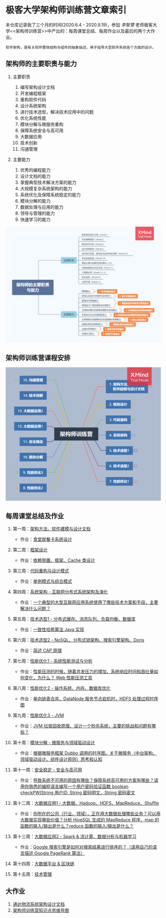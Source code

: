 # 极客大学架构师训练营文章索引

本仓库记录我了三个月的时间(2020.6.4 - 2020.9.19)，参加 *李智慧* 老师极客大学<<架构师训练营>>中产出的：每周课堂总结、每周作业以及最后的两个大作业。

`
软件架构，是有关软件整体结构与组件的抽象描述，用于指导大型软件系统各个方面的设计。
`

## 架构师的主要职责与能力

1. 主要职责

    1. 编写架构设计文档
    2. 开发编程框架
    3. 重构软件代码
    4. 设计系统架构
    5. 进行技术选型，解决技术应用中的问题
    6. 优化系统性能
    7. 模块分解与微服务重构
    8. 保障系统安全与高可用
    9. 大数据应用
    10. 技术创新
    11. 沟通管理

2. 主要能力

    1. 优秀的编程能力
    2. 设计文档的能力
    3. 掌握典型技术解决方案的能力
    4. 大规模复杂系统架构的能力
    5. 系统优化及保障系统稳定的能力
    6. 模块分解的能力
    7. 数据处理与应用的能力
    8. 领导与管理的能力
    9. 快速学习的能力

![主要职责&主要能力](Pictures/responsibilities-capabilities.png)

## 架构师训练营课程安排

![课程安排](Pictures/learning-plan.png)

## 每周课堂总结及作业

1. 第一周：[架构方法、软件建模与设计文档](https://xie.infoq.cn/article/70429a1f8f0b5bb11e12451d9)
    - 作业：[食堂就餐卡系统设计](https://xie.infoq.cn/article/2ca146c591ab0572c5bb3c474)

2. 第二周：[框架设计](https://xie.infoq.cn/article/bf7de21f6c51cbf743ade77e9)
    - 作业：[依赖倒置、框架、Cache 类设计](https://xie.infoq.cn/article/aa30761528d97d4fb47074c14)

3. 第三周：[代码重构与设计模式](https://xie.infoq.cn/article/9d9bd7782c16bed4dcde3a28e)
    - 作业：[单例模式与组合模式](https://xie.infoq.cn/article/25f8f0ef4fc0e9a60f2235448)

4. 第四周：[系统架构 - 互联网分布式系统架构及演化](https://xie.infoq.cn/article/a20e190b9a97ae0b813233cb9)
    - 作业：[一个典型的大型互联网应用系统使用了哪些技术方案和手段，主要解决什么问题？](https://xie.infoq.cn/article/e0c95b21930507952325ad08a)

5. 第五周：[技术选型1 - 分布式缓存、消息队列、负载均衡、数据库](https://xie.infoq.cn/article/a429ed3bad437c36b7d98eac0)
    - 作业：[一致性哈希算法 Java 实现](https://xie.infoq.cn/article/2b08edc4ab9ed4875178c9341)

6. 第六周：[技术选型2 - NoSQL、分布式锁架构、搜索引擎架构、Doris](https://xie.infoq.cn/article/373a324dc2c8606fc43090090)
    - 作业：[简述 CAP 原理](https://xie.infoq.cn/article/6c0046276fe68031103f3c893)

7. 第七周：[性能优化1 - 系统性能测试与分析](https://xie.infoq.cn/article/0c1d6ebe17de32a140c4c26f8)
    - 作业：[性能压测的时候，随着并发压力的增加，系统响应时间和吞吐量如何变化，为什么？ Web 性能压测工具](https://xie.infoq.cn/article/646fbd77d2ab24bedada5b423)

8. 第八周：[性能优化2 - 操作系统、内存、数据库优化](https://xie.infoq.cn/article/09a8732eab55fb5d9ec074f7c)
    - 作业：[单向链表合并、DataNode 服务节点宕机时，HDFS 处理过程时序图](https://xie.infoq.cn/article/2c53eefda56dc5c51c8f712c0)

9. 第九周：[性能优化3 - JVM](https://xie.infoq.cn/article/ee8842f193e0984c67daaaa9a)
    - 作业：[JVM 垃圾回收原理、设计一个秒杀系统，主要的挑战和问题有哪些？](https://xie.infoq.cn/article/7262e012fec6ae144c7706cbf)

10. 第十周：[模块分解 - 微服务与领域驱动设计](https://xie.infoq.cn/article/ba366bae4f1c4866781ae05ad)
    - 作业：[根据微服务框架 Dubbo 调用的时序图。关于微服务（中台架构、领域驱动设计、组件设计原则）思考和认知](https://xie.infoq.cn/article/fbc89afae0c27b30e7a02c24e)

11. 第十一周：[安全稳定 - 安全与高可用](https://xie.infoq.cn/article/7cfb810fc4fbd871acd71c58c)
    - 作业：[导致系统不可用的原因有哪些？保障系统高可用的方案有哪些？请用你熟悉的编程语言编写一个用户密码验证函数 boolean checkPW(String 用户ID, String 密码明文，String 密码密文](https://xie.infoq.cn/article/e8562c21b212e9bd6b7bd02f4)

12. 第十二周：[大数据应用1 - 大数据、Hadoop、HDFS、MapReduce、Shuffle](https://xie.infoq.cn/article/b2ff44c8f2e46047407ca3cf8)
    - 作业：[你所在的公司（行业、领域），正在用大数据处理哪些业务？可以用大数据实现哪些价值？分析 HiveSQL 生成的 MapReduce 程序，map 的函数的输入/输出是什么？reduce 函数的输入/输出是什么？](https://xie.infoq.cn/article/342eeb139098d45fbeb967f55)

13. 第十三周：[大数据应用2 - Spark & 流计算、数据分析与机器学习](https://xie.infoq.cn/article/38c8314c63cae7d110909629b)
    - 作业：[Google 搜索引擎是如何对搜索结果进行排序的？（请用自己的语言描述 Google PageRank 算法）](https://xie.infoq.cn/article/02f2d74f4f23e7cdf270a0edd)

14. 第十四周：[大数据平台 & 区块链](https://xie.infoq.cn/article/5bba1fdc432342dc177e2def3)

15. 第十五周：[技术管理](https://xie.infoq.cn/article/a02f979722f83df8c67321561)

## 大作业

1. [通达物流系统架构设计文档](https://xie.infoq.cn/article/3f3f5db1960ec52bc07ed65dd)
2. [架构师训练营知识点思维导图](https://xie.infoq.cn/article/a9a2c1829b6393facdaa91a43)
